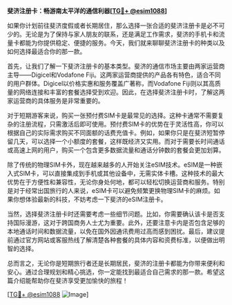 **斐济注册卡：畅游南太平洋的通信利器[[TG💪+ @esim1088](https://t.me/s/esim1088)]**

如果你计划前往斐济度假或者长期居住，那么选择一张合适的斐济注册卡是必不可少的。无论是为了保持与家人朋友的联系，还是满足工作需求，斐济的手机卡和流量卡都能为你提供稳定、便捷的服务。今天，我们就来聊聊斐济注册卡的种类以及如何选择最适合你的那一款。

首先，让我们了解一下斐济注册卡的基本类型。斐济的通信市场主要由两家运营商主导——Digicel和Vodafone Fiji。这两家运营商提供的产品各有特色，适合不同的用户群体。Digicel以价格实惠和服务覆盖广著称，而Vodafone Fiji则以其高质量的网络连接和丰富的套餐选择受到欢迎。因此，在选择斐济注册卡时，了解这两家运营商的具体服务是非常重要的。

对于短期游客来说，购买一张预付费SIM卡是最常见的选择。这种卡通常不需要复杂的注册流程，只需激活后即可使用。预付费SIM卡的优势在于灵活性高，你可以根据自己的实际需求购买不同面额的话费充值卡。例如，如果你只是在斐济短暂停留几天，可以选择一个小额度的套餐，这样既经济又实用。而对于需要长时间通话或高速上网的用户，购买一个包含更多数据流量和通话分钟数的套餐会更加划算。

除了传统的物理SIM卡外，现在越来越多的人开始关注eSIM技术。eSIM是一种嵌入式SIM卡，可以直接集成到手机或其他设备中，无需实体卡槽。这种技术的最大优势在于方便性和兼容性，无论你身处何地，都可以轻松切换运营商和服务。特别是对于经常出国旅行的人来说，eSIM卡可以避免频繁更换物理SIM卡的麻烦。如果你想体验最新的科技，不妨考虑一下斐济的eSIM注册卡。

当然，选择斐济注册卡时还需要考虑一些细节问题。比如，你需要确认该卡是否支持国际漫游，这对于跨国商务人士尤为重要。此外，还要注意卡内是否包含足够的本地通话时间和数据流量，以免在国外因通讯费用过高而感到困扰。最后，建议提前通过官方网站或客服热线了解清楚各种套餐的具体内容和资费标准，以便做出明智的选择。

总而言之，无论你是短期旅行者还是长期居民，斐济的注册卡都能为你带来便利和安心。通过合理规划和精心挑选，你一定能找到最适合自己需求的那一款。希望这篇介绍能帮助你在斐济享受更加愉快的旅程！

[[TG💪+ @esim1088](https://t.me/s/esim1088) ![Image](https://i.postimg.cc/4NQfJmqS/Snipaste-2025-05-13-00-14-12.png)]